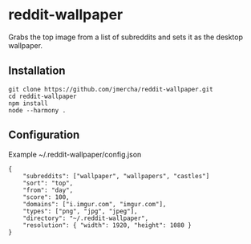 # reddit-wallpaper

Grabs the top image from a list of subreddits and sets it as the desktop wallpaper.

## Installation
```
git clone https://github.com/jmercha/reddit-wallpaper.git
cd reddit-wallpaper
npm install
node --harmony .
```

## Configuration

Example ~/.reddit-wallpaper/config.json

	{
		"subreddits": ["wallpaper", "wallpapers", "castles"]
		"sort": "top",
		"from": "day",
		"score": 100,
		"domains": ["i.imgur.com", "imgur.com"],
		"types": ["png", "jpg", "jpeg"],
		"directory": "~/.reddit-wallpaper",
		"resolution": { "width": 1920, "height": 1080 }
	}